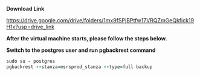 **Download Link**  <br />

https://drive.google.com/drive/folders/1mx9fSPjBPtfw17VRQZmGeQkfick19H1x?usp=drive_link

**After the virtual machine starts, please follow the steps below.**

**Switch to the postgres user and run pgbackrest command**
```ruby
sudo su - postgres
pgbackrest --stanza=msrsprod_stanza --type=full backup
```

